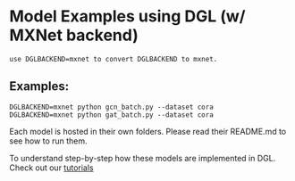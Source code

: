 # Model Examples using DGL (w/ MXNet backend)
```
use DGLBACKEND=mxnet to convert DGLBACKEND to mxnet.
```
## Examples:

```
DGLBACKEND=mxnet python gcn_batch.py --dataset cora
DGLBACKEND=mxnet python gat_batch.py --dataset cora
```

Each model is hosted in their own folders. Please read their README.md to see how to
run them.

To understand step-by-step how these models are implemented in DGL. Check out our
[tutorials](https://docs.dgl.ai/tutorials/models/index.html)
